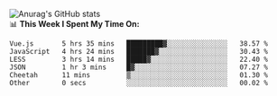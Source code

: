 
![Anurag's GitHub stats](https://github-readme-stats.vercel.app/api?username=supergczh&show_icons=true&theme=radical)
<br />
📊 **This Week I Spent My Time On:**

<!--START_SECTION:waka-->

```text
Vue.js       5 hrs 35 mins   █████████▓░░░░░░░░░░░░░░░   38.57 %
JavaScript   4 hrs 24 mins   ███████▓░░░░░░░░░░░░░░░░░   30.43 %
LESS         3 hrs 14 mins   █████▓░░░░░░░░░░░░░░░░░░░   22.40 %
JSON         1 hr 3 mins     █▓░░░░░░░░░░░░░░░░░░░░░░░   07.27 %
Cheetah      11 mins         ▒░░░░░░░░░░░░░░░░░░░░░░░░   01.30 %
Other        0 secs          ░░░░░░░░░░░░░░░░░░░░░░░░░   00.02 %
```

<!--END_SECTION:waka-->
